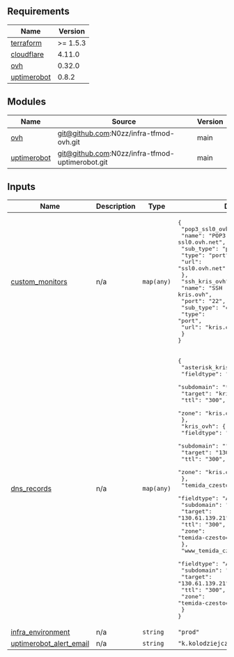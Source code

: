 <!-- BEGIN_TF_DOCS -->
## Requirements

| Name | Version |
|------|---------|
| <a name="requirement_terraform"></a> [terraform](#requirement\_terraform) | >= 1.5.3 |
| <a name="requirement_cloudflare"></a> [cloudflare](#requirement\_cloudflare) | 4.11.0 |
| <a name="requirement_ovh"></a> [ovh](#requirement\_ovh) | 0.32.0 |
| <a name="requirement_uptimerobot"></a> [uptimerobot](#requirement\_uptimerobot) | 0.8.2 |

## Modules

| Name | Source | Version |
|------|--------|---------|
| <a name="module_ovh"></a> [ovh](#module\_ovh) | git@github.com:N0zz/infra-tfmod-ovh.git | main |
| <a name="module_uptimerobot"></a> [uptimerobot](#module\_uptimerobot) | git@github.com:N0zz/infra-tfmod-uptimerobot.git | main |

## Inputs

| Name | Description | Type | Default | Required |
|------|-------------|------|---------|:--------:|
| <a name="input_custom_monitors"></a> [custom\_monitors](#input\_custom\_monitors) | n/a | `map(any)` | <pre>{<br>  "pop3_ssl0_ovh_net": {<br>    "name": "POP3 ssl0.ovh.net",<br>    "sub_type": "pop3",<br>    "type": "port",<br>    "url": "ssl0.ovh.net"<br>  },<br>  "ssh_kris_ovh": {<br>    "name": "SSH kris.ovh",<br>    "port": "22",<br>    "sub_type": "custom",<br>    "type": "port",<br>    "url": "kris.ovh"<br>  }<br>}</pre> | no |
| <a name="input_dns_records"></a> [dns\_records](#input\_dns\_records) | n/a | `map(any)` | <pre>{<br>  "asterisk_kris_ovh": {<br>    "fieldtype": "CNAME",<br>    "subdomain": "*",<br>    "target": "kris.ovh",<br>    "ttl": "300",<br>    "zone": "kris.ovh"<br>  },<br>  "kris_ovh": {<br>    "fieldtype": "A",<br>    "subdomain": "",<br>    "target": "130.61.139.21",<br>    "ttl": "300",<br>    "zone": "kris.ovh"<br>  },<br>  "temida_czestochowa_pl": {<br>    "fieldtype": "A",<br>    "subdomain": "",<br>    "target": "130.61.139.21",<br>    "ttl": "300",<br>    "zone": "temida-czestochowa.pl"<br>  },<br>  "www_temida_czestochowa_pl": {<br>    "fieldtype": "A",<br>    "subdomain": "www",<br>    "target": "130.61.139.21",<br>    "ttl": "300",<br>    "zone": "temida-czestochowa.pl"<br>  }<br>}</pre> | no |
| <a name="input_infra_environment"></a> [infra\_environment](#input\_infra\_environment) | n/a | `string` | `"prod"` | no |
| <a name="input_uptimerobot_alert_email"></a> [uptimerobot\_alert\_email](#input\_uptimerobot\_alert\_email) | n/a | `string` | `"k.kolodziejczyk3+prod@gmail.com"` | no |
<!-- END_TF_DOCS -->